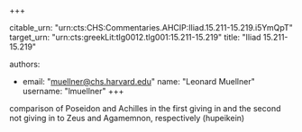 +++


citable_urn: "urn:cts:CHS:Commentaries.AHCIP:Iliad.15.211-15.219.i5YmQpT"
target_urn: "urn:cts:greekLit:tlg0012.tlg001:15.211-15.219"
title: "Iliad 15.211-15.219"

authors:
- email: "muellner@chs.harvard.edu"
  name: "Leonard Muellner"
  username: "lmuellner"
+++

<p>comparison of Poseidon and Achilles in the first giving in and the second not giving in to Zeus and Agamemnon, respectively (hupeikein)</p>